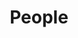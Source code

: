---
layout: profiles
permalink: /people/
title: People
description: members of the AIRO Lab. 
nav: true
nav_order: 7

profiles:
  # if you want to include more than one profile, just replicate the following block
  # and create one content file for each profile inside _pages/
  - align: left
    name: Prof. Chih-Yung Wen
    image: ppl/cywen.jpg
    content: ppl_pages/cywen.md
    image_circular: true # crops the image to make it circular
    more_info: >
      <p>Prof. Chih-Yung Wen</p>
      <p>123 your address street</p>
      <p>Your City, State 12345</p>

  - align: left
    image: ppl/by.jpg
    content: ppl_pages/boyang.md
    image_circular: true # crops the image to make it circular
    more_info: >
      <p>Prof. Chih-Yung Wen</p>
      <p>123 your address street</p>
      <p>Your City, State 12345</p>
      
  - align: left
    image: ppl/bing.jpg
    content: ppl_pages/bing.md
    image_circular: true # crops the image to make it circular
    more_info: >
      <p>Prof. Chih-Yung Wen</p>
      <p>123 your address street</p>
      <p>Your City, State 12345</p>

  - align: left
    image: ppl/tianqi.png
    content: ppl_pages/tianqi.md
    image_circular: true # crops the image to make it circular
    more_info: >
      <p>Prof. Chih-Yung Wen</p>
      <p>123 your address street</p>
      <p>Your City, State 12345</p>

students:
  image:
---